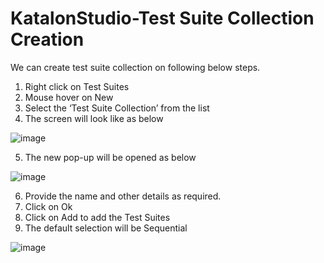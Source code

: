 # KatalonStudio-Test Suite Collection Creation

We can create test suite collection on following below steps.
1.	Right click on Test Suites
2.	Mouse hover on New
3.	Select the ‘Test Suite Collection’ from the list
4.	The screen will look like as below

![image](https://user-images.githubusercontent.com/11056300/159282303-d6b2deca-7061-45a5-9260-397e06c1ce97.png)

5.	The new pop-up will be opened as below

![image](https://user-images.githubusercontent.com/11056300/159282375-4d57f56c-b386-49ff-a95c-b69648278e1e.png)

6.	Provide the name and other details as required.
7.	Click on Ok
8.	Click on Add to add the Test Suites
9.	The default selection will be Sequential 

![image](https://user-images.githubusercontent.com/11056300/159282636-0b99e172-16e8-4612-b1a7-ae659d8afc54.png)
